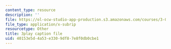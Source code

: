 ```yaml
---
content_type: resource
description: ''
file: https://ol-ocw-studio-app-production.s3.amazonaws.com/courses/3-091sc-introduction-to-solid-state-chemistry-fall-2010/40153e5d4a53e3309df87e8f0db0cbe1_vPQ9a_xIqRg.srt
file_type: application/x-subrip
resourcetype: Other
title: 3play caption file
uid: 40153e5d-4a53-e330-9df8-7e8f0db0cbe1
---
```

